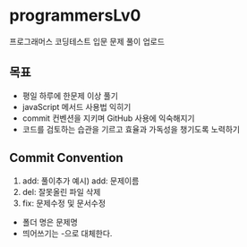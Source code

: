 # programmersLv0
프로그래머스 코딩테스트 입문 문제 풀이 업로드

## 목표
- 평일 하루에 한문제 이상 풀기
- javaScript 메서드 사용법 익히기
- commit 컨벤션을 지키며 GitHub 사용에 익숙해지기
- 코드를 검토하는 습관을 기르고 효율과 가독성을 챙기도록 노력하기

## Commit Convention
1. add: 풀이추가
  예시) add: 문제이름
2. del: 잘못올린 파일 삭제
3. fix: 문제수정 및 문서수정
- 폴더 명은 문제명
- 띄어쓰기는 -으로 대체한다.
